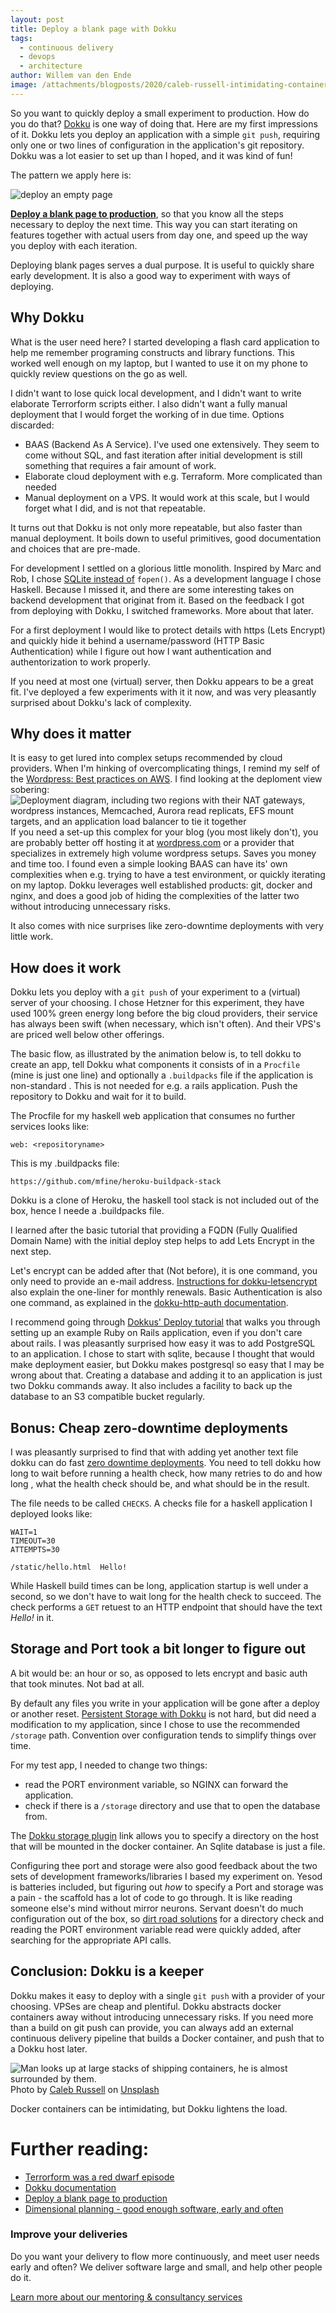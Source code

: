 ```yaml
---
layout: post
title: Deploy a blank page with Dokku
tags:
  - continuous delivery
  - devops
  - architecture
author: Willem van den Ende
image: /attachments/blogposts/2020/caleb-russell-intimidating-containers.jpg
---
```


So you want to quickly deploy a small experiment to production. How do you do
that? [Dokku](http://dokku.viewdocs.io/dokku/) is one way of doing that. Here
are my first impressions of it. Dokku lets you deploy an application with a simple `git push`, requiring only one or two lines of configuration in the application's git repository. Dokku was a lot easier to set up than I hoped, and it was kind of fun!

The pattern we apply here is:

<div class="shout-out">
  <div>
    <img src="/attachments/blogposts/2020/deploy-empty-page.png" alt="deploy an empty page">
  </div>
  <div>
    <p><strong><a href="/2020/09/03/deploy-a-blank-page.html">Deploy a blank page to production</a></strong>, so that you know all the steps
necessary to deploy the next time. This way you can start iterating on
features together with actual users from day one, and speed up the way you
deploy with each iteration.
    </p>
  </div>
</div>

Deploying blank pages serves a dual purpose. It is useful to quickly share early development. It is also a good way to experiment with ways of deploying.

## Why Dokku
What is the user need here? I started developing a flash card application to help me remember programing constructs and library functions. This worked well enough on my laptop, but I wanted to use it on my phone to quickly review questions on the go as well.

I didn't want to lose quick local development, and I didn't want to write elaborate Terrorform scripts either. I also didn't want a fully manual deployment that I would forget the working of in due time. Options discarded:

* BAAS (Backend As A Service). I've used one extensively. They seem to come without SQL, and fast iteration after initial development is still something that requires a fair amount of work.
* Elaborate cloud deployment with e.g. Terraform. More complicated than needed
* Manual deployment on a VPS. It would work at this scale, but I would forget what I did, and is not that repeatable.

It turns out that Dokku is not only more repeatable, but also faster than manual
deployment. It boils down to useful primitives, good documentation and choices that are pre-made.

For development I settled on a glorious little monolith. Inspired by
Marc and Rob, I chose [SQLite instead of](https://www.sqlite.org/whentouse.html)
`fopen()`. As a development language I chose Haskell. Because I missed it, and there are some interesting takes on backend development that originat from it. Based on the feedback I got from deploying with Dokku, I switched frameworks. More about that later.

For a first deployment I would like to protect details with https (Lets Encrypt)
and quickly hide it behind a username/password (HTTP Basic Authentication)
while I figure out how I want authentication and authentorization to work properly.

If you need at most one (virtual) server, then Dokku appears to be a great fit.
I've deployed a few experiments with it it now, and was very pleasantly surprised about
Dokku's lack of complexity.

## Why does it matter

It is easy to get lured into complex setups recommended by cloud providers. When I'm hinking of overcomplicating things, I remind my self of the [Wordpress: Best practices on AWS](https://aws.amazon.com/blogs/architecture/wordpress-best-practices-on-aws/). I find looking at the deploment view sobering:
![Deployment diagram, including two regions with their NAT gateways, wordpress instances, Memcached, Aurora read replicats, EFS mount targets, and an application load balancer to tie it together](https://d2908q01vomqb2.cloudfront.net/fc074d501302eb2b93e2554793fcaf50b3bf7291/2018/03/23/wordpress-on-aws.png)
If you need a set-up this complex for your blog (you most likely don't), you are probably better off hosting it at [wordpress.com](https://wordpress.com) or a provider that specializes in extremely high volume wordpress setups. Saves you money and time too.
I found even a simple looking BAAS can have its' own
complexities when e.g. trying to have a test environment, or quickly iterating
on my laptop. Dokku leverages well established products: git, docker and nginx,
and does a good job of hiding the complexities of the latter two
without introducing unnecessary risks.

It also comes with nice surprises like zero-downtime deployments with very little work.

## How does it work
Dokku lets you deploy with a `git push` of your experiment to a (virtual) server
of your choosing. I chose Hetzner for this experiment, they have used 100% green
energy long before the big cloud providers, their service has always been swift
(when necessary, which isn't often). And their VPS's are priced well below other offerings.

The basic flow, as illustrated by the animation below is, to tell dokku to
create an app, tell Dokku what components it consists of in a `Procfile` (mine is
just one line) and optionally a `.buildpacks` file if the application is non-standard
. This is not needed for e.g. a rails application. Push the repository to Dokku and wait for
it to build.

The Procfile for my haskell web application that consumes no further services looks like:
```
web: <repositoryname>
```



This is my .buildpacks file:
```
https://github.com/mfine/heroku-buildpack-stack
```

Dokku is a clone of Heroku, the haskell tool stack is not included out of the box, hence I neede a .buildpacks file.

I learned after the basic tutorial that providing a FQDN (Fully Qualified Domain Name) with the initial deploy step helps to add Lets Encrypt in the next step.

Let's encrypt can be added after that (Not before), it is one command, you only
need to provide an e-mail address. [Instructions for dokku-letsencrypt](https://github.com/dokku/dokku-letsencrypt) also explain the one-liner for monthly renewals. Basic Authentication is also one command, as explained in the [dokku-http-auth documentation](https://github.com/dokku/dokku-http-auth).

I recommend going through [Dokkus' Deploy tutorial](http://dokku.viewdocs.io/dokku/deployment/application-deployment/) that walks you through setting up an example Ruby on Rails application, even if you don't care about rails. I was pleasantly surprised how
easy it was to add PostgreSQL to an application. I chose to start
with sqlite, because I thought that would make deployment easier, but Dokku
makes postgresql so easy that I may be wrong about that. Creating a database and adding it to an application is just two Dokku commands away. It also includes a facility to
back up the database to an S3 compatible bucket regularly.

## Bonus: Cheap zero-downtime deployments

I was pleasantly surprised to find that with adding yet another text file dokku can do fast [zero downtime deployments](http://dokku.viewdocs.io/dokku/deployment/zero-downtime-deploys/). You need to tell dokku how
long to wait before running a health check, how many retries to do and how long
, what the health check should
be, and what should be in the result.

The file needs to be called `CHECKS`. A checks file for a haskell application I deployed looks like:
```
WAIT=1
TIMEOUT=30
ATTEMPTS=30

/static/hello.html  Hello!
```
While Haskell build times can be long, application startup is well under a
second, so we don't have to wait long for the health check to succeed. The check performs a `GET` retuest to an HTTP endpoint that should have the text _Hello!_ in it.

## Storage and Port took a bit longer to figure out

A bit would be: an hour or so, as opposed to lets encrypt and basic auth that took minutes. Not bad at all.

By default any files you write in your application will be gone after a deploy or another reset. [Persistent Storage with Dokku](http://dokku.viewdocs.io/dokku/advanced-usage/persistent-storage/) is not hard, but did need a modification to my application, since I chose to use the recommended `/storage` path. Convention over configuration tends to simplify things over time.

For my test app, I needed to change two things:

- read the PORT environment variable, so NGINX can forward the application.
- check if there is a `/storage` directory and use that to open the database from.

The [Dokku storage plugin](http://dokku.viewdocs.io/dokku/advanced-usage/persistent-storage/) link allows you to specify a directory on the host
that will be mounted in the docker container. An Sqlite database is just a file.

Configuring thee port and storage were also good feedback about the two sets of
development frameworks/libraries I based my experiment on. Yesod is batteries
included, but figuring out _how_ to specify a Port and storage was a pain - the
scaffold has a lot of code to go through. It is like reading someone else's mind without mirror neurons. Servant doesn't do much configuration
out of the box, so [dirt road solutions](/2020/09/02/dimensional-planning.html) for a directory check and reading the PORT environment variable read were quickly
added,  after searching for the appropriate API calls.

## Conclusion: Dokku is a keeper

Dokku makes it easy to deploy with a single `git push` with a provider of your choosing. VPSes are cheap and plentiful. Dokku abstracts docker containers away without introducing unnecessary risks. If you need more than a build on git push can provide, you can always add an external continuous delivery pipeline that builds a Docker container, and push that to a Dokku host later.

![Man looks up at large stacks of shipping containers, he is almost surrounded by them.](/attachments/blogposts/2020/caleb-russell-intimidating-containers.jpg)
<span>Photo by <a href="https://unsplash.com/@calebrussell?utm_source=unsplash&amp;utm_medium=referral&amp;utm_content=creditCopyText">Caleb Russell</a> on <a href="https://unsplash.com/s/photos/shipping-containers?utm_source=unsplash&amp;utm_medium=referral&amp;utm_content=creditCopyText">Unsplash</a></span>

Docker containers can be intimidating, but Dokku lightens the load.

# Further reading:

- [Terrorform was a red dwarf episode](https://en.wikipedia.org/wiki/Terrorform)
- [Dokku documentation](http://dokku.viewdocs.io/dokku/)
- [Deploy a blank page to production](/2020/09/03/deploy-a-blank-page.html)
- [Dimensional planning - good enough software, early and often](/2020/09/02/dimensional-planning.htm)

<aside>
  <h3>Improve your deliveries</h3>
  <p>Do you want your delivery to flow more continuously, and meet user needs early and often? We deliver software large and small, and help other people do it.</p>
  <p><div>
    <a href="/consulting">Learn more about our mentoring & consultancy services</a>
  </div></p>
</aside>
